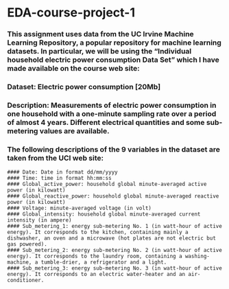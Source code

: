 # EDA-course-project-1

### This assignment uses data from the UC Irvine Machine Learning Repository, a popular repository for machine learning datasets. In particular, we will be using the “Individual household electric power consumption Data Set” which I have made available on the course web site:

### Dataset: Electric power consumption [20Mb]

### Description: Measurements of electric power consumption in one household with a one-minute sampling rate over a period of almost 4 years. Different electrical quantities and some sub-metering values are available.

### The following descriptions of the 9 variables in the dataset are taken from the UCI web site:

    #### Date: Date in format dd/mm/yyyy
    #### Time: time in format hh:mm:ss
    #### Global_active_power: household global minute-averaged active power (in kilowatt)
    #### Global_reactive_power: household global minute-averaged reactive power (in kilowatt)
    #### Voltage: minute-averaged voltage (in volt)
    #### Global_intensity: household global minute-averaged current intensity (in ampere)
    #### Sub_metering_1: energy sub-metering No. 1 (in watt-hour of active energy). It corresponds to the kitchen, containing mainly a dishwasher, an oven and a microwave (hot plates are not electric but gas powered).
    #### Sub_metering_2: energy sub-metering No. 2 (in watt-hour of active energy). It corresponds to the laundry room, containing a washing-machine, a tumble-drier, a refrigerator and a light.
    #### Sub_metering_3: energy sub-metering No. 3 (in watt-hour of active energy). It corresponds to an electric water-heater and an air-conditioner.
